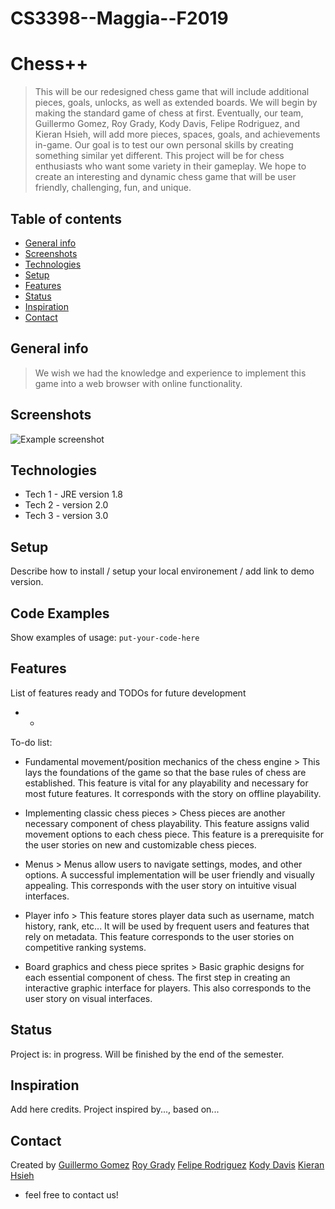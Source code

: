 # CS3398--Maggia--F2019

# Chess++

> This will be our redesigned chess game that will include additional pieces, goals, unlocks, as well as extended boards. We will begin by making the standard game of chess at first. Eventually, our team, Guillermo Gomez, Roy Grady, Kody Davis, Felipe Rodriguez, and Kieran Hsieh, will add more pieces, spaces, goals, and achievements in-game. Our goal is to test our own personal skills by creating something similar yet different. This project will be for chess enthusiasts who want some variety in their gameplay. We hope to create an interesting and dynamic chess game that will be user friendly, challenging, fun, and unique.  

## Table of contents
* [General info](#general-info)
* [Screenshots](#screenshots)
* [Technologies](#technologies)
* [Setup](#setup)
* [Features](#features)
* [Status](#status)
* [Inspiration](#inspiration)
* [Contact](#contact)

## General info

> We wish we had the knowledge and experience to implement this game into a web browser with online functionality.

## Screenshots
![Example screenshot](https://i.pinimg.com/736x/98/7b/0b/987b0b6fcc6987ada88a448b2ddbe10a--cool-wallpaper-chess.jpg)

## Technologies
* Tech 1 - JRE version 1.8
* Tech 2 - version 2.0
* Tech 3 - version 3.0

## Setup
Describe how to install / setup your local environement / add link to demo version.

## Code Examples
Show examples of usage:
`put-your-code-here`

## Features
List of features ready and TODOs for future development       
* -

To-do list:
* Fundamental movement/position mechanics of the chess engine
           > This lays the foundations of the game so that the base rules of chess are established.
           This feature is vital for any playability and necessary for most future features.
           It corresponds with the story on offline playability.
           
* Implementing classic chess pieces
           > Chess pieces are another necessary component of chess playability.
           This feature assigns valid movement options to each chess piece.
           This feature is a prerequisite for the user stories on new and customizable chess pieces.
           
* Menus
           > Menus allow users to navigate settings, modes, and other options.
           A successful implementation will be user friendly and visually appealing.
           This corresponds with the user story on intuitive visual interfaces.
           
* Player info
           > This feature stores player data such as username, match history, rank, etc...
           It will be used by frequent users and features that rely on metadata.
           This feature corresponds to the user stories on competitive ranking systems.
           
* Board graphics and chess piece sprites
           > Basic graphic designs for each essential component of chess.
           The first step in creating an interactive graphic interface for players.
           This also corresponds to the user story on visual interfaces.
           
## Status
Project is: in progress. Will be finished by the end of the semester.

## Inspiration
Add here credits. Project inspired by..., based on...

## Contact
Created by [Guillermo Gomez](g_g224@txstate.edu) 
           [Roy Grady](rag189@txstate.edu)
           [Felipe Rodriguez](f_r95@txstate.edu)
           [Kody Davis](kody_davis@txstate.edu)
           [Kieran Hsieh](kth43@txstate.edu)

- feel free to contact us!
